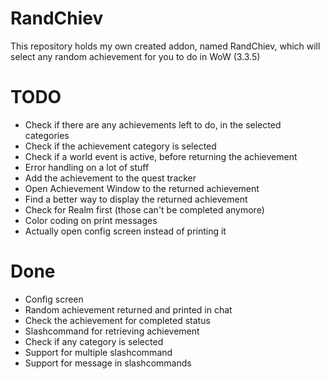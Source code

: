 # RandChiev
This repository holds my own created addon, named RandChiev, which will select any random achievement for you to do in WoW (3.3.5)

# TODO
- Check if there are any achievements left to do, in the selected categories
- Check if the achievement category is selected
- Check if a world event is active, before returning the achievement
- Error handling on a lot of stuff
- Add the achievement to the quest tracker
- Open Achievement Window to the returned achievement
- Find a better way to display the returned achievement
- Check for Realm first (those can't be completed anymore)
- Color coding on print messages
- Actually open config screen instead of printing it

# Done
- Config screen
- Random achievement returned and printed in chat
- Check the achievement for completed status
- Slashcommand for retrieving achievement
- Check if any category is selected
- Support for multiple slashcommand
- Support for message in slashcommands